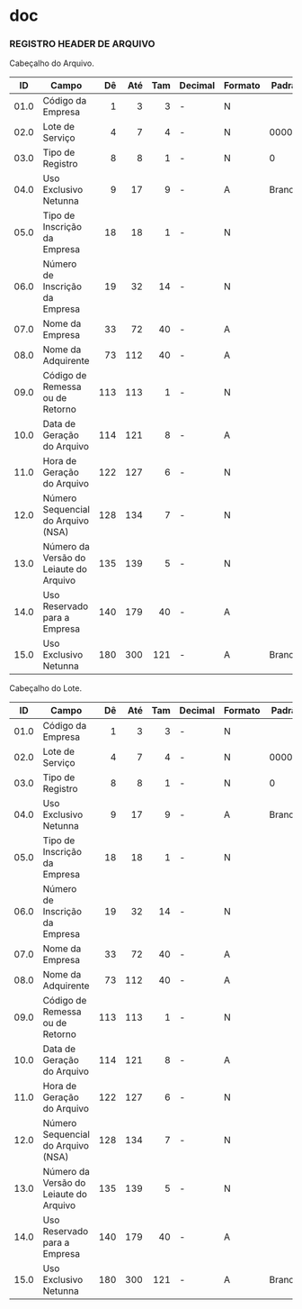 # doc


### REGISTRO HEADER DE ARQUIVO

Cabeçalho do Arquivo.

| ID   | Campo                                      | Dê    | Até   | Tam   | Decimal | Formato | Padrão | Descrição |
| ---  | ---                                        | ---:  | ---:  | ---:  | ---   | ---   | ---     | ---     |
| 01.0 | Código da Empresa                          | 1     | 3     | 3     | -     | N     |         | GNR.001 |
| 02.0 | Lote de Serviço                            | 4     | 7     | 4     | -     | N     | 0000    | GNR.002 |
| 03.0 | Tipo de Registro                           | 8     | 8     | 1     | -     | N     | 0       | GNR.003 |
| 04.0 | Uso Exclusivo Netunna                      | 9     | 17    | 9     | -     | A     | Brancos | GNR.004 |
| 05.0 | Tipo de Inscrição da Empresa               | 18    | 18    | 1     | -     | N     |         | GNR.005 |
| 06.0 | Número de Inscrição da Empresa             | 19    | 32    | 14    | -     | N     |         | GNR.006 |
| 07.0 | Nome da Empresa                            | 33    | 72    | 40    | -     | A     |         | GNR.007 |
| 08.0 | Nome da Adquirente                         | 73    | 112   | 40    | -     | A     |         | GNR.008 |
| 09.0 | Código de Remessa ou de Retorno            | 113   | 113   | 1     | -     | N     |         | GNR.009 |
| 10.0 | Data de Geração do Arquivo                 | 114   | 121   | 8     | -     | A     |         | GNR.010 |
| 11.0 | Hora de Geração do Arquivo                 | 122   | 127   | 6     | -     | N     |         | GNR.011 |
| 12.0 | Número Sequencial do Arquivo (NSA)         | 128   | 134   | 7     | -     | N     |         | GNR.012 |
| 13.0 | Número da Versão do Leiaute do Arquivo     | 135   | 139   | 5     | -     | N     |         | GNR.013 |
| 14.0 | Uso Reservado para a Empresa               | 140   | 179   | 40    | -     | A     |         | GNR.014 |
| 15.0 | Uso Exclusivo Netunna                      | 180   | 300   | 121   | -     | A     | Brancos | GNR.004 |

Cabeçalho do Lote.

| ID   | Campo                                      | Dê    | Até   | Tam   | Decimal | Formato | Padrão | Descrição |
| ---  | ---                                        | ---:  | ---:  | ---:  | ---   | ---   | ---     | ---     |
| 01.0 | Código da Empresa                          | 1     | 3     | 3     | -     | N     |         | GNR.001 |
| 02.0 | Lote de Serviço                            | 4     | 7     | 4     | -     | N     | 0000    | GNR.002 |
| 03.0 | Tipo de Registro                           | 8     | 8     | 1     | -     | N     | 0       | GNR.003 |
| 04.0 | Uso Exclusivo Netunna                      | 9     | 17    | 9     | -     | A     | Brancos | GNR.004 |
| 05.0 | Tipo de Inscrição da Empresa               | 18    | 18    | 1     | -     | N     |         | GNR.005 |
| 06.0 | Número de Inscrição da Empresa             | 19    | 32    | 14    | -     | N     |         | GNR.006 |
| 07.0 | Nome da Empresa                            | 33    | 72    | 40    | -     | A     |         | GNR.007 |
| 08.0 | Nome da Adquirente                         | 73    | 112   | 40    | -     | A     |         | GNR.008 |
| 09.0 | Código de Remessa ou de Retorno            | 113   | 113   | 1     | -     | N     |         | GNR.009 |
| 10.0 | Data de Geração do Arquivo                 | 114   | 121   | 8     | -     | A     |         | GNR.010 |
| 11.0 | Hora de Geração do Arquivo                 | 122   | 127   | 6     | -     | N     |         | GNR.011 |
| 12.0 | Número Sequencial do Arquivo (NSA)         | 128   | 134   | 7     | -     | N     |         | GNR.012 |
| 13.0 | Número da Versão do Leiaute do Arquivo     | 135   | 139   | 5     | -     | N     |         | GNR.013 |
| 14.0 | Uso Reservado para a Empresa               | 140   | 179   | 40    | -     | A     |         | GNR.014 |
| 15.0 | Uso Exclusivo Netunna                      | 180   | 300   | 121   | -     | A     | Brancos | GNR.004 |
